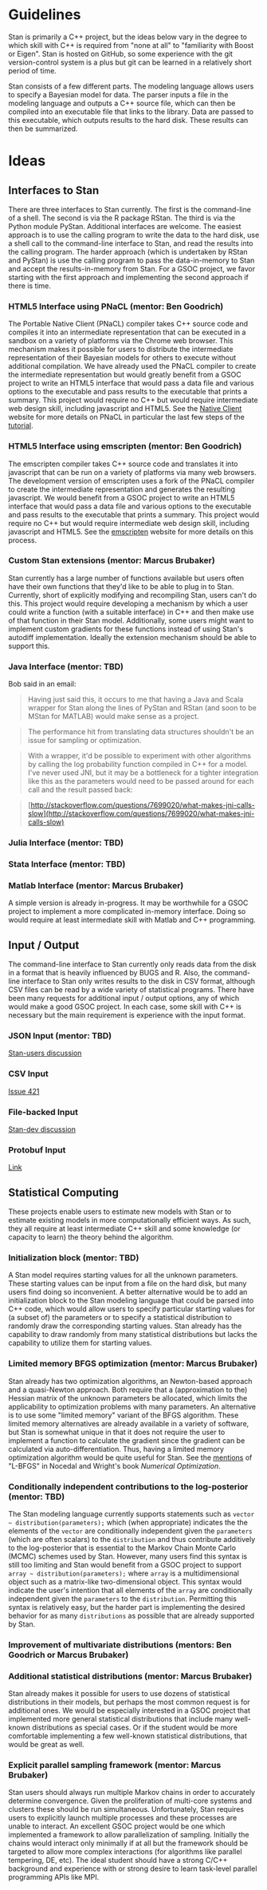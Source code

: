 # Guidelines
Stan is primarily a C++ project, but the ideas below vary in the degree to which skill with C++ is required from "none at all" to "familiarity with Boost or Eigen". Stan is hosted on GitHub, so some experience with the git version-control system is a plus but git can be learned in a relatively short period of time.

Stan consists of a few different parts. The modeling language allows users to specify a Bayesian model for data. The parser inputs a file in the modeling language and outputs a C++ source file, which can then be compiled into an executable file that links to the library. Data are passed to this executable, which outputs results to the hard disk. These results can then be summarized.  

# Ideas
## Interfaces to Stan
There are three interfaces to Stan currently. The first is the command-line of a shell. The second is via the R package RStan. The third is via the Python module PyStan. Additional interfaces are welcome. The easiest approach is to use the calling program to write the data to the hard disk, use a shell call to the command-line interface to Stan, and read the results into the calling program. The harder approach (which is undertaken by RStan and PyStan) is use the calling program to pass the data-in-memory to Stan and accept the results-in-memory from Stan. For a GSOC project, we favor starting with the first approach and implementing the second approach if there is time.

### HTML5 Interface using PNaCL (mentor: Ben Goodrich)
The Portable Native Client (PNaCL) compiler takes C++ source code and compiles it into an intermediate representation that can be executed in a sandbox on a variety of platforms via the Chrome web browser. This mechanism makes it possible for users to distribute the intermediate representation of their Bayesian models for others to execute without additional compilation. We have already used the PNaCL compiler to create the intermediate representation but would greatly benefit from a GSOC project to write an HTML5 interface that would pass a data file and various options to the executable and pass results to the executable that prints a summary. This project would require no C++ but would require intermediate web design skill, including javascript and HTML5. See the [Native Client](https://developers.google.com/native-client/dev/) website for more details on PNaCL in particular the last few steps of the [tutorial](https://developers.google.com/native-client/dev/devguide/tutorial/tutorial-part1).

### HTML5 Interface using emscripten (mentor: Ben Goodrich)
The emscripten compiler takes C++ source code and translates it into javascript that can be run on a variety of platforms via many web browsers. The development version of emscripten uses a fork of the PNaCL compiler to create the intermediate representation and generates the resulting javascript. We would benefit from a GSOC project to write an HTML5 interface that would pass a data file and various options to the executable and pass results to the executable that prints a summary. This project would require no C++ but would require intermediate web design skill, including javascript and HTML5. See the [emscripten](https://github.com/kripken/emscripten/wiki) website for more details on this process.

### Custom Stan extensions (mentor: Marcus Brubaker)
Stan currently has a large number of functions available but users often have their own functions that they'd like to be able to plug in to Stan.  Currently, short of explicitly modifying and recompiling Stan, users can't do this.  This project would require developing a mechanism by which a user could write a function (with a suitable interface) in C++ and then make use of that function in their Stan model.  Additionally, some users might want to implement custom gradients for these functions instead of using Stan's autodiff implementation.  Ideally the extension mechanism should be able to support this.

### Java Interface (mentor: TBD)
Bob said in an email:
> Having just said this, it occurs to me that having a Java
> and Scala wrapper for Stan along the lines of PyStan and
> RStan (and soon to be MStan for MATLAB) would make sense as
> a project.

> The performance hit from translating data structures shouldn't
> be an issue for sampling or optimization.

> With a wrapper, it'd be possible to experiment with other algorithms
> by calling the log probability function compiled in C++ for
> a model.  I've never used JNI, but it may be a bottleneck for
> a tighter integration like this as the parameters would need to
> be passed around for each call and the result passed back:

>   [http://stackoverflow.com/questions/7699020/what-makes-jni-calls-slow](http://stackoverflow.com/questions/7699020/what-makes-jni-calls-slow)

### Julia Interface (mentor: TBD)
### Stata Interface (mentor: TBD)
### Matlab Interface (mentor: Marcus Brubaker)
A simple version is already in-progress. It may be worthwhile for a GSOC project to implement a more complicated in-memory interface. Doing so would require at least intermediate skill with Matlab and C++ programming.

## Input / Output
The command-line interface to Stan currently only reads data from the disk in a format that is heavily influenced by BUGS and R. Also, the command-line interface to Stan only writes results to the disk in CSV format, although CSV files can be read by a wide variety of statistical programs. There have been many requests for additional input / output options, any of which would make a good GSOC project. In each case, some skill with C++ is necessary but the main requirement is experience with the input format.

### JSON Input (mentor: TBD)
[Stan-users discussion](https://groups.google.com/forum/?fromgroups=#!searchin/stan-users/JSON/stan-users/gtK7ULwodc4/j-yJoDna7O4J) 

### CSV Input
[Issue 421](https://github.com/stan-dev/stan/issues/421)

### File-backed Input
[Stan-dev discussion](https://groups.google.com/d/msg/stan-dev/WM0FnSHeUx8/tYkMuy_JU-gJ)

### Protobuf Input
[Link](http://code.google.com/p/protobuf/)

## Statistical Computing
These projects enable users to estimate new models with Stan or to estimate existing models in more computationally efficient ways. As such, they all require at least intermediate C++ skill and some knowledge (or capacity to learn) the theory behind the algorithm.

### Initialization block (mentor: TBD)
A Stan model requires starting values for all the unknown parameters. These starting values can be input from a file on the hard disk, but many users find doing so inconvenient. A better alternative would be to add an initialization block to the Stan modeling language that could be parsed into C++ code, which would allow users to specify particular starting values for (a subset of) the parameters or to specify a statistical distribution to randomly draw the corresponding starting values. Stan already has the capability to draw randomly from many statistical distributions but lacks the capability to utilize them for starting values.

### Limited memory BFGS optimization (mentor: Marcus Brubaker)
Stan already has two optimization algorithms, an Newton-based approach and a quasi-Newton approach. Both require that a (approximation to the) Hessian matrix of the unknown parameters be allocated, which limits the applicability to optimization problems with many parameters. An alternative is to use some "limited memory" variant of the BFGS algorithm. These limited memory alternatives are already available in a variety of software, but Stan is somewhat unique in that it does not require the user to implement a function to calculate the gradient since the gradient can be calculated via auto-differentiation. Thus, having a limited memory optimization algorithm would be quite useful for Stan. See the [mentions](http://books.google.com/books?id=VbHYoSyelFcC&lpg=PP1&dq=Nocedal%20Wright&pg=PP1#v=onepage&q=%22L-BFGS%22&f=false) of "L-BFGS" in Nocedal and Wright's book _Numerical Optimization_.

### Conditionally independent contributions to the log-posterior (mentor: TBD)
The Stan modeling language currently supports statements such as `vector ~ distribution(parameters);` which (when appropriate) indicates the the elements of the `vector` are conditionally independent given the `parameters` (which are often scalars) to the `distribution` and thus contribute additively to the log-posterior that is essential to the Markov Chain Monte Carlo (MCMC) schemes used by Stan. However, many users find this syntax is still too limiting and Stan would benefit from a GSOC project to support `array ~ distribution(parameters);` where `array` is a multidimensional object such as a matrix-like two-dimensional object. This syntax would indicate the user's intention that all elements of the `array` are conditionally independent given the `parameters` to the `distribution`. Permitting this syntax is relatively easy, but the harder part is implementing the desired behavior for as many `distributions` as possible that are already supported by Stan.

### Improvement of multivariate distributions (mentors: Ben Goodrich or Marcus Brubaker)

### Additional statistical distributions (mentor: Marcus Brubaker)
Stan already makes it possible for users to use dozens of statistical distributions in their models, but perhaps the most common request is for additional ones. We would be especially interested in a GSOC project that implemented more general statistical distributions that include many well-known distributions as special cases. Or if the student would be more comfortable implementing a few well-known statistical distributions, that would be great as well.

### Explicit parallel sampling framework (mentor: Marcus Brubaker)
Stan users should always run multiple Markov chains in order to accurately determine convergence. Given the proliferation of multi-core systems and clusters these should be run simultaneous.  Unfortunately, Stan requires users to explicitly launch multiple processes and these processes are unable to interact.  An excellent GSOC project would be one which implemented a framework to allow parallelization of sampling.  Initially the chains would interact only minimally if at all but the framework should be targeted to allow more complex interactions (for algorithms like parallel tempering, DE, etc).  The ideal student should have a strong C/C++ background and experience with or strong desire to learn task-level parallel programming APIs like MPI.

